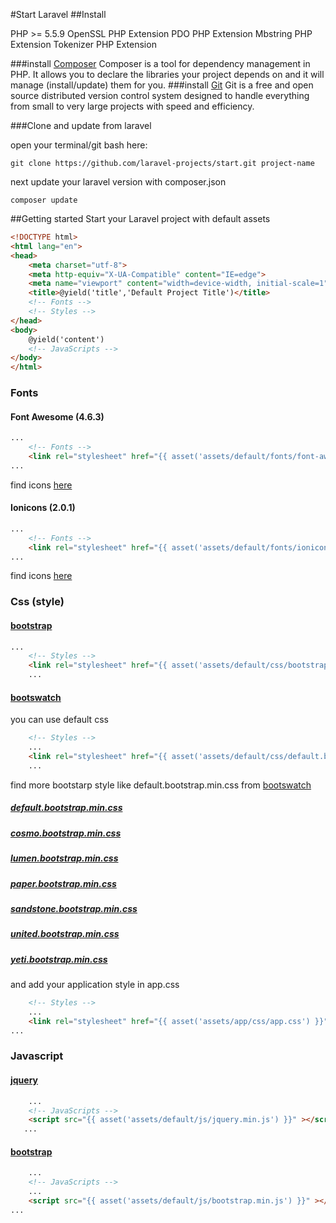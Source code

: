 #Start Laravel
##Install

PHP >= 5.5.9
OpenSSL PHP Extension
PDO PHP Extension
Mbstring PHP Extension
Tokenizer PHP Extension

###install [Composer](https://getcomposer.org)
Composer is a tool for dependency management in PHP. It allows you to declare the libraries your project depends on and it will manage (install/update) them for you.
###install [Git](https://git-scm.com)
Git is a free and open source distributed version control system designed to handle everything from small to very large projects with speed and efficiency.


###Clone and update from laravel

open your terminal/git bash here:
```git
git clone https://github.com/laravel-projects/start.git project-name 
```
next update your laravel version with composer.json
```git
composer update 
```
##Getting started
Start your Laravel project with default assets
```html
<!DOCTYPE html>
<html lang="en">
<head>
    <meta charset="utf-8">
    <meta http-equiv="X-UA-Compatible" content="IE=edge">
    <meta name="viewport" content="width=device-width, initial-scale=1"> 
    <title>@yield('title','Default Project Title')</title> 
    <!-- Fonts --> 
    <!-- Styles --> 
</head>
<body> 
    @yield('content') 
    <!-- JavaScripts --> 
</body>
</html>
```
### Fonts
#### Font Awesome (4.6.3) 
```html
...
    <!-- Fonts -->  
    <link rel="stylesheet" href="{{ asset('assets/default/fonts/font-awesome-4.6.3/css/font-awesome.min.css') }}">
...  
```
find icons [here](http://fontawesome.io/icons/)
#### Ionicons (2.0.1)
```html
...
    <!-- Fonts -->  
    <link rel="stylesheet" href="{{ asset('assets/default/fonts/ionicons-2.0.1/css/ionicons.min.css') }}">
...  
```
find icons [here](http://ionicons.com)
### Css (style)  
#### [bootstrap](http://getbootstrap.com/css/)
```html
...
    <!-- Styles -->  
    <link rel="stylesheet" href="{{ asset('assets/default/css/bootstrap.min.css') }}" >
    ...  
```
#### [bootswatch](https://bootswatch.com)
you can use default css 
```html 
    <!-- Styles -->  
    ...
    <link rel="stylesheet" href="{{ asset('assets/default/css/default.bootstrap.min.css') }}" >
    ...
```
find more bootstarp style like default.bootstrap.min.css from [bootswatch](https://bootswatch.com) 
##### [default.bootstrap.min.css](https://bootswatch.com/default/)
##### [cosmo.bootstrap.min.css](https://bootswatch.com/cosmo/)
##### [lumen.bootstrap.min.css](https://bootswatch.com/lumen/)
##### [paper.bootstrap.min.css](https://bootswatch.com/paper/)
##### [sandstone.bootstrap.min.css](https://bootswatch.com/sandstone/)
##### [united.bootstrap.min.css](https://bootswatch.com/united/)
##### [yeti.bootstrap.min.css](https://bootswatch.com/yeti/)
and add your application style in app.css
```html 
    <!-- Styles -->  
    ...
    <link rel="stylesheet" href="{{ asset('assets/app/css/app.css') }}" >
...  
```
### Javascript 
#### [jquery](https://jquery.com)
```html 
    ...
    <!-- JavaScripts -->
    <script src="{{ asset('assets/default/js/jquery.min.js') }}" ></script> 
   ...  
```
#### [bootstrap](http://getbootstrap.com/javascript/)
```html 
    ...
    <!-- JavaScripts -->
    ...
    <script src="{{ asset('assets/default/js/bootstrap.min.js') }}" ></script> 
...  
```


 
